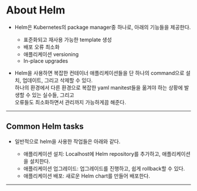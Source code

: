 # About Helm

- Helm은 Kubernetes의 package manager중 하나로, 아래의 기능들을 제공한다.

  - 표준화되고 재사용 가능한 template 생성
  - 배포 오류 최소화
  - 애플리케이션 versioning
  - In-place upgrades

- Helm을 사용하면 복잡한 컨테이너 애플리케이션들을 단 하나의 command으로 설치, 업데이트, 그리고 삭제할 수 있다.  
  하나의 환경에서 다른 환경으로 복잡한 yaml manitest들을 옮겨야 하는 상황에 발생할 수 있는 실수들, 그리고  
  오류들도 최소화하면서 관리까지 가능하게끔 해준다.

---

## Common Helm tasks

- 일반적으로 helm을 사용한 작업들은 아래와 같다.

  - 애플리케이션 설치: Localhost에 Helm repository를 추가하고, 애플리케이션을 설치한다.
  - 애플리케이션 업그레이드: 업그레이드를 진행하고, 쉽게 rollback할 수 있다.
  - 애플리케이션 배포: 새로운 Helm chart를 만들어 배포한다.

---
